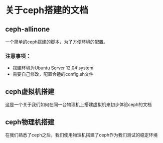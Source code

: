 # 关于ceph搭建的文档
## ceph-allinone
一个简单的ceph搭建的脚本，为了方便环境的配置。
### 注意事项：
- 搭建环境为Ubuntu Server 12.04 system
- 需要自己修改，配置合适的config.sh文件
## ceph虚拟机搭建
这是一个关于我们如何在同一台物理机上搭建虚拟机来初步体验ceph的文档
## ceph物理机搭建
在我们熟悉了ceph之后，我们使用物理机搭建了ceph作为我们测试的稳定环境
